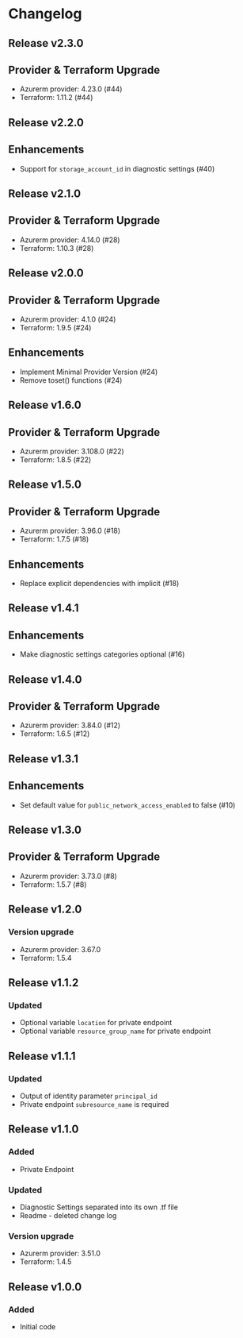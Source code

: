 # Changelog

## Release v2.3.0

## Provider & Terraform Upgrade
- Azurerm provider: 4.23.0 (#44)
- Terraform: 1.11.2 (#44)
   
## Release v2.2.0

## Enhancements

- Support for `storage_account_id` in diagnostic settings (#40)


   
## Release v2.1.0

## Provider & Terraform Upgrade
- Azurerm provider: 4.14.0 (#28)
- Terraform: 1.10.3 (#28)
   
## Release v2.0.0

## Provider & Terraform Upgrade
- Azurerm provider: 4.1.0 (#24)
- Terraform: 1.9.5 (#24)
## Enhancements
- Implement Minimal Provider Version (#24)
- Remove toset() functions (#24)
   
## Release v1.6.0

## Provider & Terraform Upgrade
- Azurerm provider: 3.108.0 (#22)
- Terraform: 1.8.5 (#22)
   
## Release v1.5.0

## Provider & Terraform Upgrade

- Azurerm provider: 3.96.0 (#18)
- Terraform: 1.7.5 (#18)

## Enhancements

- Replace explicit dependencies with implicit (#18)
   
## Release v1.4.1

## Enhancements

- Make diagnostic settings categories optional (#16)


   
## Release v1.4.0

## Provider & Terraform Upgrade
- Azurerm provider: 3.84.0 (#12)
- Terraform: 1.6.5 (#12)
   
## Release v1.3.1

## Enhancements

- Set default value for `public_network_access_enabled` to false (#10)


   
## Release v1.3.0

## Provider & Terraform Upgrade
- Azurerm provider: 3.73.0 (#8)
- Terraform: 1.5.7 (#8)

   
## Release v1.2.0

### Version upgrade
- Azurerm provider: 3.67.0
- Terraform: 1.5.4
   
## Release v1.1.2

### Updated
- Optional variable `location` for private endpoint
- Optional variable  `resource_group_name` for private endpoint
   
## Release v1.1.1

### Updated
- Output of identity parameter `principal_id` 
- Private endpoint `subresource_name` is required
   
## Release v1.1.0

### Added
- Private Endpoint
### Updated
 - Diagnostic Settings separated into its own .tf file
 - Readme - deleted change log
### Version upgrade
- Azurerm provider: 3.51.0
- Terraform: 1.4.5

   
## Release v1.0.0

### Added 

- Initial code
   